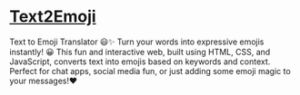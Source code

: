 # [Text2Emoji](https://681a22d18bd5061948b97c9f--clinquant-flan-105c8b.netlify.app/)
Text to Emoji Translator 😃✨ Turn your words into expressive emojis instantly! 😀 This fun and interactive web, built using HTML, CSS, and JavaScript, converts text into emojis based on keywords and context. Perfect for chat apps, social media fun, or just adding some emoji magic to your messages!❤️
